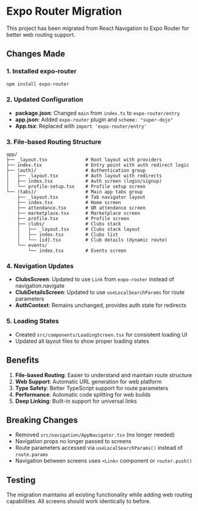 # Expo Router Migration

This project has been migrated from React Navigation to Expo Router for better web routing support.

## Changes Made

### 1. Installed expo-router
```bash
npm install expo-router
```

### 2. Updated Configuration
- **package.json**: Changed `main` from `index.ts` to `expo-router/entry`
- **app.json**: Added `expo-router` plugin and `scheme: "super-dojo"`
- **App.tsx**: Replaced with `import 'expo-router/entry'`

### 3. File-based Routing Structure
```
app/
├── _layout.tsx              # Root layout with providers
├── index.tsx                # Entry point with auth redirect logic
├── (auth)/                  # Authentication group
│   ├── _layout.tsx          # Auth layout with redirects
│   ├── index.tsx            # Auth screen (login/signup)
│   └── profile-setup.tsx    # Profile setup screen
└── (tabs)/                  # Main app tabs group
    ├── _layout.tsx          # Tab navigator layout
    ├── index.tsx            # Home screen
    ├── attendance.tsx       # QR attendance screen
    ├── marketplace.tsx      # Marketplace screen
    ├── profile.tsx          # Profile screen
    ├── clubs/               # Clubs stack
    │   ├── _layout.tsx      # Clubs stack layout
    │   ├── index.tsx        # Clubs list
    │   └── [id].tsx         # Club details (dynamic route)
    └── events/
        └── index.tsx        # Events screen
```

### 4. Navigation Updates
- **ClubsScreen**: Updated to use `Link` from `expo-router` instead of navigation.navigate
- **ClubDetailsScreen**: Updated to use `useLocalSearchParams` for route parameters
- **AuthContext**: Remains unchanged, provides auth state for redirects

### 5. Loading States
- Created `src/components/LoadingScreen.tsx` for consistent loading UI
- Updated all layout files to show proper loading states

## Benefits

1. **File-based Routing**: Easier to understand and maintain route structure
2. **Web Support**: Automatic URL generation for web platform
3. **Type Safety**: Better TypeScript support for route parameters
4. **Performance**: Automatic code splitting for web builds
5. **Deep Linking**: Built-in support for universal links

## Breaking Changes

- Removed `src/navigation/AppNavigator.tsx` (no longer needed)
- Navigation props no longer passed to screens
- Route parameters accessed via `useLocalSearchParams()` instead of `route.params`
- Navigation between screens uses `<Link>` component or `router.push()`

## Testing

The migration maintains all existing functionality while adding web routing capabilities. All screens should work identically to before.